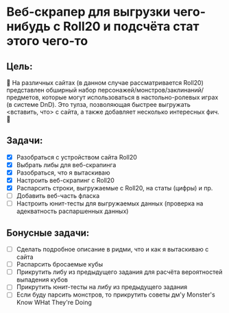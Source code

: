 # Веб-скрапер для выгрузки чего-нибудь с Roll20 и подсчёта стат этого чего-то

## Цель: 
🎲 На различных сайтах (в данном случае рассматривается Roll20) представлен  обширный набор персонажей/монстров/заклинаний/предметов, которые могут использоваться в настольно-ролевых играх (в системе DnD). Это тулза, позволяющая быстрее выгружать <вставить, что> с сайта, а также добавляет несколько интересных фич. 🎲

## Задачи:

- [x] Разобраться с устройством сайта Roll20
- [x] Выбрать либы для веб-скрапинга
- [x] Разобраться, что я вытаскиваю
- [x] Настроить веб-скрапинг с Roll20
- [x] Распарсить строки, выгружаемые с Roll20, на статы (цифры) и пр.
- [ ] Добавить веб-часть фласка
- [ ] Настроить юнит-тесты для выгружаемых данных (проверка на адекватность распаршенных данных)

## Бонусные задачи:

- [ ] Сделать подробное описание в ридми, что и как я вытаскиваю с сайта
- [ ] Распарсить бросаемые кубы
- [ ] Прикрутить либу из предыдущего задания для расчёта вероятностей выпадения кубов
- [ ] Прикрутить юнит-тесты на либу из предыдущего задания
- [ ] Если буду парсить монстров, то прикрутить советы дм'у Monster's Know WHat They're Doing
